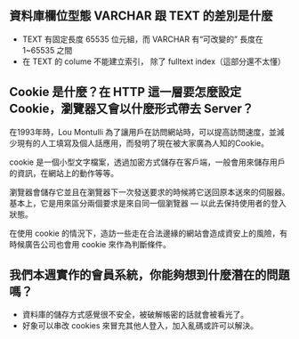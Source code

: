 ## 資料庫欄位型態 VARCHAR 跟 TEXT 的差別是什麼

- TEXT 有固定長度 65535 位元組，而 VARCHAR 有“可改變的” 長度在 1~65535 之間
- 在 TEXT 的 colume 不能建立索引， 除了 fulltext index（這部分還不太懂）


## Cookie 是什麼？在 HTTP 這一層要怎麼設定 Cookie，瀏覽器又會以什麼形式帶去 Server？

在1993年時，Lou Montulli 為了讓用戶在訪問網站時，可以提高訪問速度，並減少現有的人工填寫及個人話應用，而發明了現在被大家廣為人知的Cookie。

cookie 是一個小型文字檔案，透過加密方式儲存在客戶端，一般會用來儲存用戶的資訊，在網站上的動作等等。

瀏覽器會儲存它並且在瀏覽器下一次發送要求的時候將它送回原本送來的伺服器。基本上，它是用來區分兩個要求是來自同一個瀏覽器 — 以此去保持使用者的登入狀態。

在使用 cookie 的情況下，造訪一些走在合法邊緣的網站會造成資安上的風險，有時候廣告公司也會用 cookie 來作為判斷條件。



## 我們本週實作的會員系統，你能夠想到什麼潛在的問題嗎？

- 資料庫的儲存方式感覺很不安全，被破解帳密的話就會被看光了。
- 好象可以串改 cookies 來冒充其他人登入，加入亂碼或許可以解決。